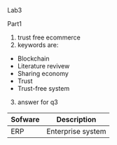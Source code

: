 Lab3

Part1 

1. trust free ecommerce
2. keywords are:
+ Blockchain
+ Literature revivew
+ Sharing economy
+ Trust
+ Trust-free system
3. answer for q3

| Sofware | Description       |
| ------- | ----------------- |
| ERP     | Enterprise system |
